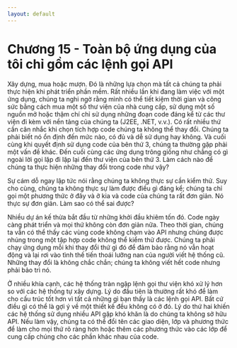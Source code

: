 ```yaml
---
layout: default
---
```


# Chương 15 - Toàn bộ ứng dụng của tôi chỉ gồm các lệnh gọi API

Xây dựng, mua hoặc mượn. Đó là những lựa chọn mà tất cả chúng ta phải thực hiện khi phát triển phần mềm. Rất nhiều lần khi đang làm việc với một ứng dụng, chúng ta nghi ngờ rằng mình có thể tiết kiệm thời gian và công sức bằng cách mua một số thư viện của nhà cung cấp, sử dụng một số nguồn mở hoặc thậm chí chỉ sử dụng những đoạn code đáng kể từ các thư viện đi kèm với nền tảng của chúng ta (J2EE, .NET, v.v.). Có rất nhiều thứ cần cân nhắc khi chọn tích hợp code chúng ta không thể thay đổi. Chúng ta phải biết nó ổn định đến mức nào, có đủ và dễ sử dụng hay không. Và cuối cùng khi quyết định sử dụng code của bên thứ 3, chúng ta thường gặp phải một vấn đề khác. Đến cuối cùng các ứng dụng trông giống như chẳng có gì ngoài lời gọi lặp đi lặp lại đến thư viện của bên thứ 3. Làm cách nào để chúng ta thực hiện những thay đổi trong code như vậy?

Sự cám dỗ ngay lập tức nói rằng chúng ta không thực sự cần kiểm thử. Suy cho cùng, chúng ta không thực sự làm được điều gì đáng kể; chúng ta chỉ gọi một phương thức ở đây và ở kia và code của chúng ta rất đơn giản. Nó thực sự đơn giản. Làm sao có thể sai được?

Nhiều dự án kế thừa bắt đầu từ những khởi đầu khiêm tốn đó. Code ngày càng phát triển và mọi thứ không còn đơn giản nữa. Theo thời gian, chúng ta vẫn có thể thấy các vùng code không chạm vào API nhưng chúng được nhúng trong một tập hợp code không thể kiểm thử được. Chúng ta phải chạy ứng dụng mỗi khi thay đổi thứ gì đó để đảm bảo rằng nó vẫn hoạt động và lại rơi vào tình thế tiến thoái lưỡng nan của người viết hệ thống cũ. Những thay đổi là không chắc chắn; chúng ta không viết hết code nhưng phải bảo trì nó.

Ở nhiều khía cạnh, các hệ thống tràn ngập lệnh gọi thư viện khó xử lý hơn so với các hệ thống tự xây dựng. Lý do đầu tiên là thường rất khó để làm cho cấu trúc tốt hơn vì tất cả những gì bạn thấy là các lệnh gọi API. Bất cứ điều gì có thể là gợi ý về một thiết kế đều không có ở đó. Lý do thứ hai khiến các hệ thống sử dụng nhiều API gặp khó khăn là do chúng ta không sở hữu API. Nếu làm vậy, chúng ta có thể đổi tên các giao diện, lớp và phương thức để làm cho mọi thứ rõ ràng hơn hoặc thêm các phương thức vào các lớp để cung cấp chúng cho các phần khác nhau của code.
